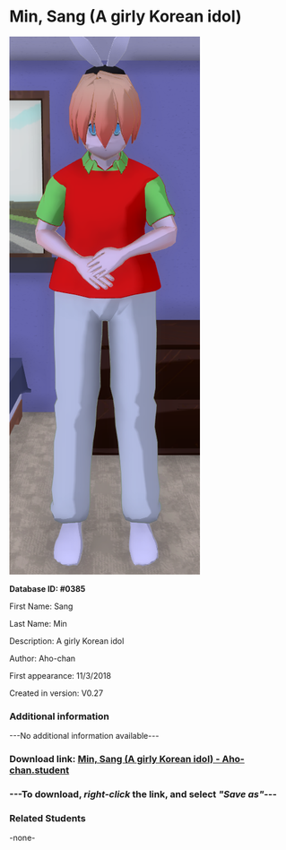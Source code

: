 # Min, Sang (A girly Korean idol)

<img src="../../Files/Images/Min, Sang (A girly Korean idol).png" title="Min, Sang (A girly Korean idol) - Aho-chan">

**Database ID: #0385**

First Name: Sang

Last Name: Min

Description: A girly Korean idol

Author: Aho-chan

First appearance: 11/3/2018

Created in version: V0.27

### Additional information

---No additional information available---

### Download link: <a href="https://raw.githubusercontent.com/Arbiter1223/Daigaku-Gurashi-Custom-Students/master/Files/Student%20Files/Min%2C%20Sang%20(A%20girly%20Korean%20idol)%20-%20Aho-chan.student">Min, Sang (A girly Korean idol) - Aho-chan.student</a>

### ---**To download, _right-click_ the link, and select _"Save as"_**---

### Related Students

-none-
